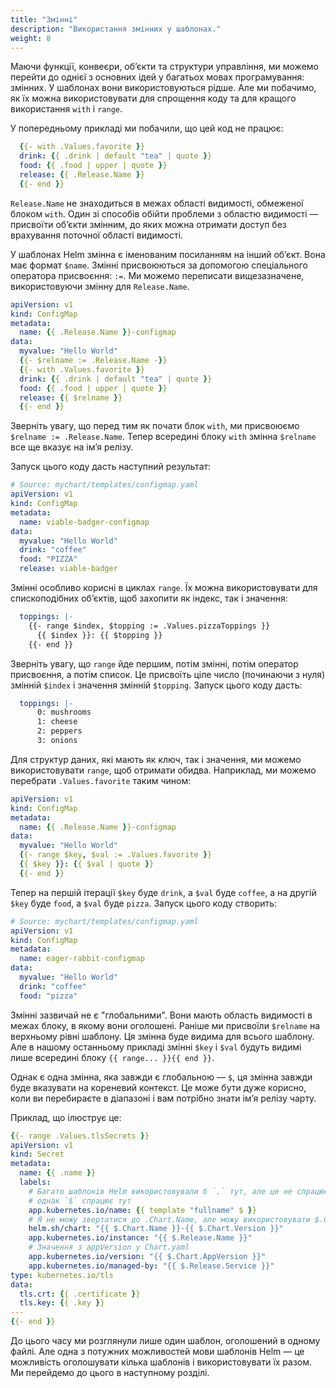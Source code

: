 ```yaml
---
title: "Змінні"
description: "Використання змінних у шаблонах."
weight: 8
---
```


Маючи функції, конвеєри, обʼєкти та структури управління, ми можемо перейти до однієї з основних ідей у багатьох мовах програмування: змінних. У шаблонах вони використовуються рідше. Але ми побачимо, як їх можна використовувати для спрощення коду та для кращого використання `with` і `range`.

У попередньому прикладі ми побачили, що цей код не працює:

```yaml
  {{- with .Values.favorite }}
  drink: {{ .drink | default "tea" | quote }}
  food: {{ .food | upper | quote }}
  release: {{ .Release.Name }}
  {{- end }}
```

`Release.Name` не знаходиться в межах області видимості, обмеженої блоком `with`. Один зі способів обійти проблеми з областю видимості — присвоїти обʼєкти змінним, до яких можна отримати доступ без врахування поточної області видимості.

У шаблонах Helm змінна є іменованим посиланням на інший обʼєкт. Вона має формат `$name`. Змінні присвоюються за допомогою спеціального оператора присвоєння: `:=`. Ми можемо переписати вищезазначене, використовуючи змінну для `Release.Name`.

```yaml
apiVersion: v1
kind: ConfigMap
metadata:
  name: {{ .Release.Name }}-configmap
data:
  myvalue: "Hello World"
  {{- $relname := .Release.Name -}}
  {{- with .Values.favorite }}
  drink: {{ .drink | default "tea" | quote }}
  food: {{ .food | upper | quote }}
  release: {{ $relname }}
  {{- end }}
```

Зверніть увагу, що перед тим як почати блок `with`, ми присвоюємо `$relname := .Release.Name`. Тепер всередині блоку `with` змінна `$relname` все ще вказує на імʼя релізу.

Запуск цього коду дасть наступний результат:

```yaml
# Source: mychart/templates/configmap.yaml
apiVersion: v1
kind: ConfigMap
metadata:
  name: viable-badger-configmap
data:
  myvalue: "Hello World"
  drink: "coffee"
  food: "PIZZA"
  release: viable-badger
```

Змінні особливо корисні в циклах `range`. Їх можна використовувати для спископодібних обʼєктів, щоб захопити як індекс, так і значення:

```yaml
  toppings: |-
    {{- range $index, $topping := .Values.pizzaToppings }}
      {{ $index }}: {{ $topping }}
    {{- end }}
```

Зверніть увагу, що `range` йде першим, потім змінні, потім оператор присвоєння, а потім список. Це присвоїть ціле число (починаючи з нуля) змінній `$index` і значення змінній `$topping`. Запуск цього коду дасть:

```yaml
  toppings: |-
      0: mushrooms
      1: cheese
      2: peppers
      3: onions
```

Для структур даних, які мають як ключ, так і значення, ми можемо використовувати `range`, щоб отримати обидва. Наприклад, ми можемо перебрати `.Values.favorite` таким чином:

```yaml
apiVersion: v1
kind: ConfigMap
metadata:
  name: {{ .Release.Name }}-configmap
data:
  myvalue: "Hello World"
  {{- range $key, $val := .Values.favorite }}
  {{ $key }}: {{ $val | quote }}
  {{- end }}
```

Тепер на першій ітерації `$key` буде `drink`, а `$val` буде `coffee`, а на другій `$key` буде `food`, а `$val` буде `pizza`. Запуск цього коду створить:

```yaml
# Source: mychart/templates/configmap.yaml
apiVersion: v1
kind: ConfigMap
metadata:
  name: eager-rabbit-configmap
data:
  myvalue: "Hello World"
  drink: "coffee"
  food: "pizza"
```

Змінні зазвичай не є "глобальними". Вони мають область видимості в межах блоку, в якому вони оголошені. Раніше ми присвоїли `$relname` на верхньому рівні шаблону. Ця змінна буде видима для всього шаблону. Але в нашому останньому прикладі змінні `$key` і `$val` будуть видимі лише всередині блоку `{{ range... }}{{ end }}`.

Однак є одна змінна, яка завжди є глобальною — `$`, ця змінна завжди буде вказувати на кореневий контекст. Це може бути дуже корисно, коли ви перебираєте в діапазоні і вам потрібно знати імʼя релізу чарту.

Приклад, що ілюструє це:

```yaml
{{- range .Values.tlsSecrets }}
apiVersion: v1
kind: Secret
metadata:
  name: {{ .name }}
  labels:
    # Багато шаблонів Helm використовували б `.` тут, але це не спрацює,
    # однак `$` спрацює тут
    app.kubernetes.io/name: {{ template "fullname" $ }}
    # Я не можу звертатися до .Chart.Name, але можу використовувати $.Chart.Name
    helm.sh/chart: "{{ $.Chart.Name }}-{{ $.Chart.Version }}"
    app.kubernetes.io/instance: "{{ $.Release.Name }}"
    # Значення з appVersion у Chart.yaml
    app.kubernetes.io/version: "{{ $.Chart.AppVersion }}"
    app.kubernetes.io/managed-by: "{{ $.Release.Service }}"
type: kubernetes.io/tls
data:
  tls.crt: {{ .certificate }}
  tls.key: {{ .key }}
---
{{- end }}
```

До цього часу ми розглянули лише один шаблон, оголошений в одному файлі. Але одна з потужних можливостей мови шаблонів Helm — це можливість оголошувати кілька шаблонів і використовувати їх разом. Ми перейдемо до цього в наступному розділі.
